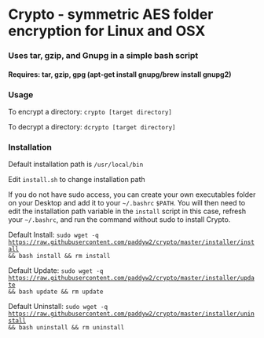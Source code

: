# Crypto - symmetric AES folder encryption for Linux and OSX

### Uses tar, gzip, and Gnupg in a simple bash script

#### Requires: tar, gzip, gpg (apt-get install gnupg/brew install gnupg2)

### Usage

To encrypt a directory:
<code>crypto [target directory]</code>

To decrypt a directory:
<code>dcrypto [target directory]</code>

### Installation

Default installation path is <code>/usr/local/bin</code>

Edit <code>install.sh</code> to change installation path

If you do not have sudo access, you can create your own executables folder on your Desktop and add it to your <code>~/.bashrc</code> <code>$PATH</code>. You will then need to edit the installation path variable in the <code>install</code> script in this case, refresh your <code>~/.bashrc</code>, and run the command without sudo to install Crypto.

Default Install:
<code>sudo wget -q https://raw.githubusercontent.com/paddyw2/crypto/master/installer/install && bash install && rm install</code>

Default Update:
<code>sudo wget -q https://raw.githubusercontent.com/paddyw2/crypto/master/installer/update && bash update && rm update</code>

Default Uninstall:
<code>sudo wget -q https://raw.githubusercontent.com/paddyw2/crypto/master/installer/uninstall && bash uninstall && rm uninstall</code>
